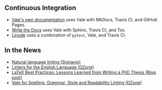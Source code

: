 ## Continuous Integration

- [Vale's own documentation](https://errata-ai.github.io/vale/) uses Vale with MkDocs, Travis CI, and GitHub Pages.
- [Write the Docs](https://github.com/writethedocs/www) uses Vale with Sphinx, Travis CI, and Tox.
- [Linode](https://github.com/linode/docs) uses a combination of `pytest`, Vale, and Travis CI.

## In the News

- [Natural language linting (Signavio)](https://tech.signavio.com/2017/natural-language-linting)
- [Linters for the English Language (DZone)](https://dzone.com/articles/lint-lint-and-away-linters-for-the-english-languag)
- [LaTeX Best Practices: Lessons Learned from Writing a PhD Thesis (Blog post)](https://www.semipol.de/2018/06/12/latex-best-practices.html#content-linting-with-vale)
- [Vale for Spelling, Grammar, Style and Readability Linting (DZone)](https://dzone.com/articles/vale-for-spelling-grammar-style-and-readability-li)
